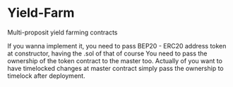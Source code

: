 # Yield-Farm
Multi-proposit yield farming contracts

If you wanna implement it, you need to pass BEP20 - ERC20 address token at constructor, having the .sol of that of course
You need to pass the ownership of the token contract to the master too.
Actually of you want to have timelocked changes at master contract simply pass the ownership to timelock after deployment.
